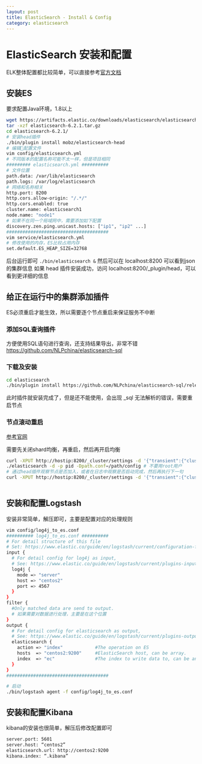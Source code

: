 ```yaml
---
layout: post
title: ElasticSearch - Install & Config
category: elasticsearch
---
```


# ElasticSearch 安装和配置

ELK整体配置都比较简单，可以直接参考[官方文档](https://www.elastic.co/guide/en/elasticsearch/reference/current/index.html)

## 安装ES
要求配置Java环境，1.8以上
```bash
wget https://artifacts.elastic.co/downloads/elasticsearch/elasticsearch-6.2.1.tar.gz
tar -xzf elasticsearch-6.2.1.tar.gz
cd elasticsearch-6.2.1/ 
# 安装head插件
./bin/plugin install mobz/elasticsearch-head
# 编辑配置文件
vim config/elasticsearch.yml
# 不同版本的配置名称可能不太一样，但是项目相同
######### elasticsearch.yml ##########
# 文件位置
path.data: /var/lib/elasticsearch
path.logs: /var/log/elasticsearch
# 网络和名称相关
http.port: 8200 
http.cors.allow-origin: "/.*/"
http.cors.enabled: true
cluster.name: elasticsearch1
node.name: "node1"
# 如果不在同一个局域网中，需要添加如下配置
discovery.zen.ping.unicast.hosts: ["ip1", "ip2" ...]
######################################
vim service/elasticsearch.yml
# 修改使用的内存，ES比较占用内存
set.default.ES_HEAP_SIZE=32768
```
后台运行即可 `./bin/elasticsearch &`
然后可以在 localhost:8200 可以看到json的集群信息
如果 head 插件安装成功，访问 localhost:8200/_plugin/head，可以看到更详细的信息


## 给正在运行中的集群添加插件
ES必须重启才能生效，所以需要逐个节点重启来保证服务不中断
### 添加SQL查询插件
方便使用SQL语句进行查询，还支持结果导出，非常不错
https://github.com/NLPchina/elasticsearch-sql
 
### 下载及安装
```bash
cd elasticsearch
./bin/plugin install https://github.com/NLPchina/elasticsearch-sql/releases/download/2.4.1.0/elasticsearch-sql-2.4.1.0.zip
```
此时插件就安装完成了，但是还不能使用，会出现 _sql 无法解析的错误，需要重启节点
 
### 节点滚动重启
[参考官网](https://www.elastic.co/guide/cn/elasticsearch/guide/current/_rolling_restarts.html)

需要先关闭shard均衡，再重启，然后再开启均衡
```bash
curl -XPUT http://hostip:8200/_cluster/settings -d '{"transient":{"cluster.routing.allocation.enable":"none"}}' 
./elasticsearch -d -p pid -Dpath.conf=/path/config # 不要用root用户
# 通过head插件观察节点是否加入，或者在日志中观察是否启动完成，然后再执行下一句
curl -XPUT http://hostip:8200/_cluster/settings -d '{"transient":{"cluster.routing.allocation.enable":"all"}}'
 
```

## 安装和配置Logstash

安装非常简单，解压即可，主要是配置对应的处理规则
```bash
vim config/log4j_to_es.conf
########## log4j_to_es.conf ##########
# For detail structure of this file
# Set: https://www.elastic.co/guide/en/logstash/current/configuration-file-structure.html
input {
  # For detail config for log4j as input, 
  # See: https://www.elastic.co/guide/en/logstash/current/plugins-inputs-log4j.html
  log4j {
    mode => "server"
    host => "centos2"
    port => 4567
  }
}
filter {
  #Only matched data are send to output.
  # 如果需要对数据进行处理，主要是在这个位置
}
output {
  # For detail config for elasticsearch as output, 
  # See: https://www.elastic.co/guide/en/logstash/current/plugins-outputs-elasticsearch.html
  elasticsearch {
    action => "index"            #The operation on ES
    hosts  => "centos2:9200"     #ElasticSearch host, can be array.
    index  => "ec"               #The index to write data to, can be any string.
  }
}
######################################

# 启动
./bin/logstash agent -f config/log4j_to_es.conf


```
## 安装和配置Kibana
kibana的安装也很简单，解压后修改配置即可
```bash
server.port: 5601
server.host: “centos2”
elasticsearch.url: http://centos2:9200
kibana.index: “.kibana”
```



